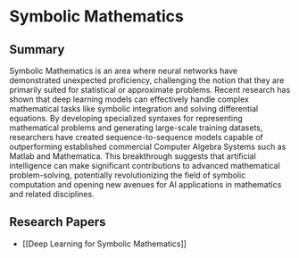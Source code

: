 # Symbolic Mathematics

## Summary
 Symbolic Mathematics is an area where neural networks have demonstrated unexpected proficiency, challenging the notion that they are primarily suited for statistical or approximate problems. Recent research has shown that deep learning models can effectively handle complex mathematical tasks like symbolic integration and solving differential equations. By developing specialized syntaxes for representing mathematical problems and generating large-scale training datasets, researchers have created sequence-to-sequence models capable of outperforming established commercial Computer Algebra Systems such as Matlab and Mathematica. This breakthrough suggests that artificial intelligence can make significant contributions to advanced mathematical problem-solving, potentially revolutionizing the field of symbolic computation and opening new avenues for AI applications in mathematics and related disciplines.
## Research Papers

- [[Deep Learning for Symbolic Mathematics]]
